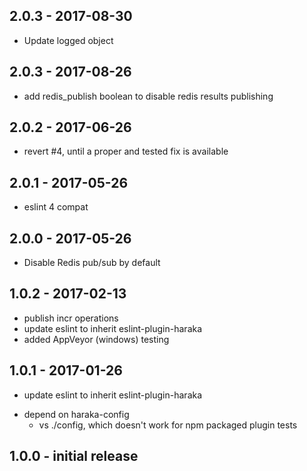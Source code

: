 ## 2.0.3 - 2017-08-30

- Update logged object

## 2.0.3 - 2017-08-26

- add redis_publish boolean to disable redis results publishing

## 2.0.2 - 2017-06-26

- revert #4, until a proper and tested fix is available

## 2.0.1 - 2017-05-26

- eslint 4 compat

## 2.0.0 - 2017-05-26

- Disable Redis pub/sub by default

## 1.0.2 - 2017-02-13

- publish incr operations
- update eslint to inherit eslint-plugin-haraka
- added AppVeyor (windows) testing

## 1.0.1  - 2017-01-26

- update eslint to inherit eslint-plugin-haraka
* depend on haraka-config
    * vs ./config, which doesn't work for npm packaged plugin tests

## 1.0.0  - initial release

